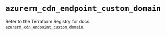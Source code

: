 # `azurerm_cdn_endpoint_custom_domain`

Refer to the Terraform Registry for docs: [`azurerm_cdn_endpoint_custom_domain`](https://registry.terraform.io/providers/hashicorp/azurerm/3.101.0/docs/resources/cdn_endpoint_custom_domain).
